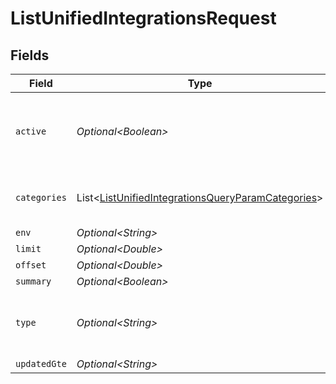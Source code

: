 # ListUnifiedIntegrationsRequest


## Fields

| Field                                                                                                                        | Type                                                                                                                         | Required                                                                                                                     | Description                                                                                                                  |
| ---------------------------------------------------------------------------------------------------------------------------- | ---------------------------------------------------------------------------------------------------------------------------- | ---------------------------------------------------------------------------------------------------------------------------- | ---------------------------------------------------------------------------------------------------------------------------- |
| `active`                                                                                                                     | *Optional\<Boolean>*                                                                                                         | :heavy_minus_sign:                                                                                                           | Filter the results for only the workspace's active integrations                                                              |
| `categories`                                                                                                                 | List\<[ListUnifiedIntegrationsQueryParamCategories](../../models/operations/ListUnifiedIntegrationsQueryParamCategories.md)> | :heavy_minus_sign:                                                                                                           | Filter the results on these categories                                                                                       |
| `env`                                                                                                                        | *Optional\<String>*                                                                                                          | :heavy_minus_sign:                                                                                                           | N/A                                                                                                                          |
| `limit`                                                                                                                      | *Optional\<Double>*                                                                                                          | :heavy_minus_sign:                                                                                                           | N/A                                                                                                                          |
| `offset`                                                                                                                     | *Optional\<Double>*                                                                                                          | :heavy_minus_sign:                                                                                                           | N/A                                                                                                                          |
| `summary`                                                                                                                    | *Optional\<Boolean>*                                                                                                         | :heavy_minus_sign:                                                                                                           | N/A                                                                                                                          |
| `type`                                                                                                                       | *Optional\<String>*                                                                                                          | :heavy_minus_sign:                                                                                                           | Filter the results for only this integration type                                                                            |
| `updatedGte`                                                                                                                 | *Optional\<String>*                                                                                                          | :heavy_minus_sign:                                                                                                           | N/A                                                                                                                          |